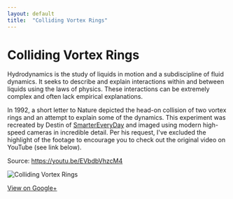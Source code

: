 ```yaml
---
layout: default
title:  "Colliding Vortex Rings"
---
```


# Colliding Vortex Rings

Hydrodynamics is the study of liquids in motion and a subdiscipline of fluid dynamics. It seeks to describe and explain interactions within and between liquids using the laws of physics. These interactions can be extremely complex and often lack empirical explanations.

In 1992, a short letter to Nature depicted the head-on collision of two vortex rings and an attempt to explain some of the dynamics. This experiment was recreated by Destin of [SmarterEveryDay](https://www.youtube.com/user/destinws2) and imaged using modern high-speed cameras in incredible detail. Per his request, I've excluded the highlight of the footage to encourage you to check out the original video on YouTube (see link below).

Source: https://youtu.be/EVbdbVhzcM4

![Colliding Vortex Rings](/_img/2018-06-23-Vortex.gif)

[View on Google+](https://plus.google.com/+ColinSullender/posts/5JvZUbugAZs)
